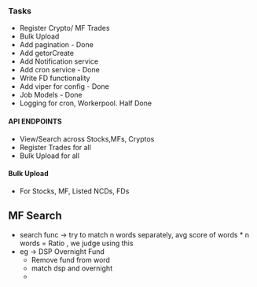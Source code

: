 ### Tasks
* Register Crypto/ MF Trades
* Bulk Upload 
* Add pagination - Done
* Add getorCreate 
* Add Notification service
* Add cron service - Done
* Write FD functionality 
* Add viper for config - Done
* Job Models - Done
* Logging for cron, Workerpool.  Half Done



#### API ENDPOINTS
* View/Search across Stocks,MFs, Cryptos
* Register Trades for all
* Bulk Upload for all


#### Bulk Upload
* For Stocks, MF, Listed NCDs, FDs


## MF Search
*  search func -> try to match n words separately, avg score of words * n words = Ratio , we judge using this
* eg -> DSP Overnight Fund 
    * Remove fund from word
    * match dsp and overnight
    * 


